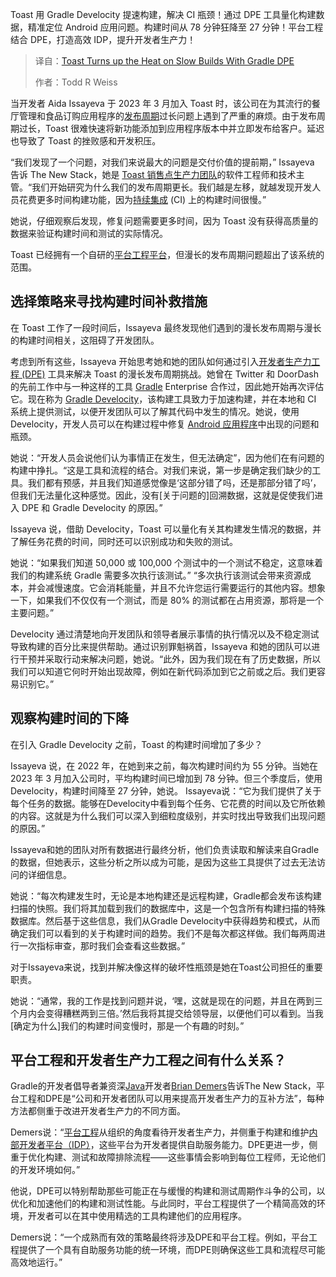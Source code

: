 
<!--
title: Toast 通过Gradle DPE加速缓慢构建
cover: https://cdn.thenewstack.io/media/2025/04/79ded7e8-masha-rayt-uwjtxqprswm-unsplash.jpg
summary: Toast 用 Gradle Develocity 提速构建，解决 CI 瓶颈！通过 DPE 工具量化构建数据，精准定位 Android 应用问题。构建时间从 78 分钟狂降至 27 分钟！平台工程结合 DPE，打造高效 IDP，提升开发者生产力！
-->

Toast 用 Gradle Develocity 提速构建，解决 CI 瓶颈！通过 DPE 工具量化构建数据，精准定位 Android 应用问题。构建时间从 78 分钟狂降至 27 分钟！平台工程结合 DPE，打造高效 IDP，提升开发者生产力！

> 译自：[Toast Turns up the Heat on Slow Builds With Gradle DPE](https://thenewstack.io/toast-turns-up-the-heat-on-slow-builds-with-gradle-dpe/)
> 
> 作者：Todd R Weiss

当开发者 Aida Issayeva 于 2023 年 3 月加入 Toast 时，该公司在为其流行的餐厅管理和食品订购应用程序的[发布周期](https://thenewstack.io/3-steps-for-automating-software-release-management/)过长问题上遇到了严重的麻烦。由于发布周期过长，Toast 很难快速将新功能添加到应用程序版本中并立即发布给客户。延迟也导致了 Toast 的挫败感和开发积压。

“我们发现了一个问题，对我们来说最大的问题是交付价值的提前期，” Issayeva 告诉 The New Stack，她是 [Toast 销售点生产力团队](https://central.toasttab.com/s/article/Get-Started-with-the-Toast-Now-App)的软件工程师和技术主管。“我们开始研究为什么我们的发布周期更长。我们越是左移，就越发现开发人员花费更多时间构建功能，因为[持续集成](https://thenewstack.io/ci-cd/) (CI) 上的构建时间很慢。”

她说，仔细观察后发现，修复问题需要更多时间，因为 Toast 没有获得高质量的数据来验证构建时间和测试的实际情况。

Toast 已经拥有一个自研的[平台工程平台](https://thenewstack.io/3-key-benefits-of-platform-engineering/)，但漫长的发布周期问题超出了该系统的范围。

## 选择策略来寻找构建时间补救措施

在 Toast 工作了一段时间后，Issayeva 最终发现他们遇到的漫长发布周期与漫长的构建时间相关，这阻碍了开发团队。

考虑到所有这些，Issayeva 开始思考她和她的团队如何通过引入[开发者生产力工程 (DPE)](https://thenewstack.io/metrics-driven-developer-productivity-engineering-at-spotify/) 工具来解决 Toast 的漫长发布周期挑战。她曾在 Twitter 和 DoorDash 的先前工作中与一种这样的工具 [Gradle](https://thenewstack.io/ai-improves-developer-workflow-says-gradle-dev-evangelist/) Enterprise 合作过，因此她开始再次评估它。现在称为 [Gradle Develocity](https://gradle.com/develocity/)，该构建工具致力于加速构建，并在本地和 CI 系统上提供测试，以便开发团队可以了解其代码中发生的情况。她说，使用 Develocity，开发人员可以在构建过程中修复 [Android 应用程序](https://thenewstack.io/dev-news-android-apps-on-rust-astro-db-and-storybook-8/)中出现的问题和瓶颈。

她说：“开发人员会说他们认为事情正在发生，但无法确定”，因为他们在有问题的构建中挣扎。“这是工具和流程的结合。对我们来说，第一步是确定我们缺少的工具。我们都有预感，并且我们知道感觉像是‘这部分错了吗，还是那部分错了吗’，但我们无法量化这种感觉。因此，没有[关于问题的]回溯数据，这就是促使我们进入 DPE 和 Gradle Develocity 的原因。”

Issayeva 说，借助 Develocity，Toast 可以量化有关其构建发生情况的数据，并了解任务花费的时间，同时还可以识别成功和失败的测试。

她说：“如果我们知道 50,000 或 100,000 个测试中的一个测试不稳定，这意味着我们的构建系统 Gradle 需要多次执行该测试。” “多次执行该测试会带来资源成本，并会减慢速度。它会消耗能量，并且不允许您运行需要运行的其他内容。想象一下，如果我们不仅仅有一个测试，而是 80% 的测试都在占用资源，那将是一个主要问题。”

Develocity 通过清楚地向开发团队和领导者展示事情的执行情况以及不稳定测试导致构建的百分比来提供帮助。通过识别罪魁祸首，Issayeva 和她的团队可以进行干预并采取行动来解决问题，她说。“此外，因为我们现在有了历史数据，所以我们可以知道它何时开始出现故障，例如在新代码添加到它之前或之后。我们更容易识别它。”

## 观察构建时间的下降

在引入 Gradle Develocity 之前，Toast 的构建时间增加了多少？

Issayeva 说，在 2022 年，在她到来之前，每次构建时间约为 55 分钟。当她在 2023 年 3 月加入公司时，平均构建时间已增加到 78 分钟。但三个季度后，使用 Develocity，构建时间降至 27 分钟，她说。
Issayeva说：“它为我们提供了关于每个任务的数据。能够在Develocity中看到每个任务、它花费的时间以及它所依赖的内容。这就是为什么我们可以深入到细粒度级别，并实时找出导致我们出现问题的原因。”

Issayeva和她的团队对所有数据进行最终分析，他们负责读取和解读来自Gradle的数据，但她表示，这些分析之所以成为可能，是因为这些工具提供了过去无法访问的详细信息。

她说：“每次构建发生时，无论是本地构建还是远程构建，Gradle都会发布该构建扫描的快照。我们将其加载到我们的数据库中，这是一个包含所有构建扫描的特殊数据库。然后基于这些信息，我们从Gradle Develocity中获得趋势和模式，从而确定我们可以看到的关于构建时间的趋势。我们不是每次都这样做。我们每两周进行一次指标审查，那时我们会查看这些数据。”

对于Issayeva来说，找到并解决像这样的破坏性瓶颈是她在Toast公司担任的重要职责。

她说：“通常，我的工作是找到问题并说，‘嘿，这就是现在的问题，并且在两到三个月内会变得糟糕两到三倍。’然后我将其提交给领导层，以便他们可以看到。当我[确定为什么]我们的构建时间变慢时，那是一个有趣的时刻。”

## 平台工程和开发者生产力工程之间有什么关系？

Gradle的开发者倡导者兼资深[Java](https://thenewstack.io/introduction-to-java-programming-language/)开发者[Brian Demers](https://www.linkedin.com/in/bdemers/)告诉The New Stack，平台工程和DPE是“公司和开发者团队可以用来提高开发者生产力的互补方法”，每种方法都侧重于改进开发者生产力的不同方面。

Demers说：“[平台工程](https://thenewstack.io/platform-engineering/)从组织的角度看待开发者生产力，并侧重于构建和维护[内部开发者平台（IDP）](https://thenewstack.io/internal-developer-platforms-the-heart-of-platform-engineering/)，这些平台为开发者提供自助服务能力。DPE更进一步，侧重于优化构建、测试和故障排除流程——这些事情会影响到每位工程师，无论他们的开发环境如何。”

他说，DPE可以特别帮助那些可能正在与缓慢的构建和测试周期作斗争的公司，以优化和加速他们的构建和测试性能。与此同时，平台工程提供了一个精简高效的环境，开发者可以在其中使用精选的工具构建他们的应用程序。

Demers说：“一个成熟而有效的策略最终将涉及DPE和平台工程。例如，平台工程提供了一个具有自助服务功能的统一环境，而DPE则确保这些工具和流程尽可能高效地运行。”